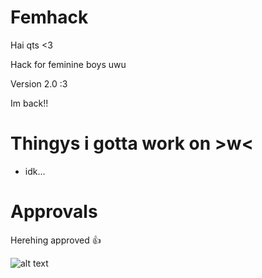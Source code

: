 # Femhack

Hai qts <3

Hack for feminine boys uwu

Version 2.0 :3

Im back!!

# Thingys i gotta work on >w<

* idk...

# Approvals

Herehing approved 👍 

![alt text](https://cdn.discordapp.com/attachments/713263100794503198/1053219917656236063/image.png)

